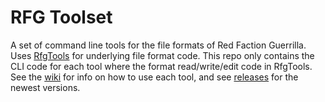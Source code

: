 # RFG Toolset
A set of command line tools for the file formats of Red Faction Guerrilla. Uses [RfgTools](https://github.com/Moneyl/Rfg-Tools) for underlying file format code. This repo only contains the CLI code for each tool where the format read/write/edit code in RfgTools. See the [wiki](https://github.com/Moneyl/RFG-Toolset/wiki) for info on how to use each tool, and see [releases](https://github.com/Moneyl/RFG-Toolset/releases) for the newest versions.

